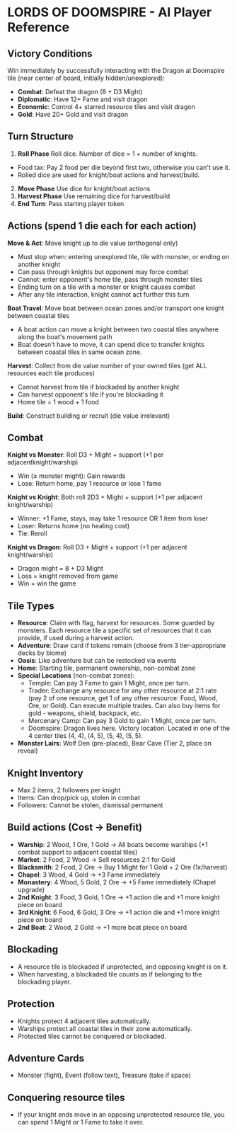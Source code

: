 # LORDS OF DOOMSPIRE - AI Player Reference

## Victory Conditions

Win immediately by successfully interacting with the Dragon at Doomspire tile (near center of board, initially hidden/unexplored):

- **Combat**: Defeat the dragon (8 + D3 Might)
- **Diplomatic**: Have 12+ Fame and visit dragon
- **Economic**: Control 4+ starred resource tiles and visit dragon
- **Gold**: Have 20+ Gold and visit dragon

## Turn Structure

1. **Roll Phase** Roll dice. Number of dice = 1 + number of knights.

- Food tax: Pay 2 food per die beyond first two, otherwise you can't use it.
- Rolled dice are used for knight/boat actions and harvest/build.

2. **Move Phase** Use dice for knight/boat actions
3. **Harvest Phase** Use remaining dice for harvest/build
4. **End Turn**: Pass starting player token

## Actions (spend 1 die each for each action)

**Move & Act**: Move knight up to die value (orthogonal only)

- Must stop when: entering unexplored tile, tile with monster, or ending on another knight
- Can pass through knights but opponent may force combat
- Cannot: enter opponent's home tile, pass through monster tiles
- Ending turn on a tile with a monster or knight causes combat
- After any tile interaction, knight cannot act further this turn

**Boat Travel**: Move boat between ocean zones and/or transport one knight between coastal tiles

- A boat action can move a knight between two coastal tiles anywhere along the boat's movement path
- Boat doesn't have to move, it can spend dice to transfer knights between coastal tiles in same ocean zone.

**Harvest**: Collect from die value number of your owned tiles (get ALL resources each tile produces)

- Cannot harvest from tile if blockaded by another knight
- Can harvest opponent's tile if you're blockading it
- Home tile = 1 wood + 1 food

**Build**: Construct building or recruit (die value irrelevant)

## Combat

**Knight vs Monster**: Roll D3 + Might + support (+1 per adjacentknight/warship)

- Win (≥ monster might): Gain rewards
- Lose: Return home, pay 1 resource or lose 1 fame

**Knight vs Knight**: Both roll 2D3 + Might + support (+1 per adjacent knight/warship)

- Winner: +1 Fame, stays, may take 1 resource OR 1 item from loser
- Loser: Returns home (no healing cost)
- Tie: Reroll

**Knight vs Dragon**: Roll D3 + Might + support (+1 per adjacent knight/warship)

- Dragon might = 8 + D3 Might
- Loss = knight removed from game
- Win = win the game

## Tile Types

- **Resource**: Claim with flag, harvest for resources. Some guarded by monsters. Each resource tile a specific set of resources that it can provide, if used during a harvest action.
- **Adventure**: Draw card if tokens remain (choose from 3 tier-appropriate decks by biome)
- **Oasis**: Like adventure but can be restocked via events
- **Home**: Starting tile, permanent ownership, non-combat zone
- **Special Locations** (non-combat zones):
  - Temple: Can pay 3 Fame to gain 1 Might, once per turn.
  - Trader: Exchange any resource for any other resource at 2:1 rate (pay 2 of one resource, get 1 of any other resource: Food, Wood, Ore, or Gold). Can execute multiple trades. Can also buy items for gold - weapons, shield, backpack, etc.
  - Mercenary Camp: Can pay 3 Gold to gain 1 Might, once per turn.
  - Doomspire: Dragon lives here. Victory location. Located in one of the 4 center tiles (4, 4), (4, 5), (5, 4), (5, 5).
- **Monster Lairs**: Wolf Den (pre-placed), Bear Cave (Tier 2, place on reveal)

## Knight Inventory

- Max 2 items, 2 followers per knight
- Items: Can drop/pick up, stolen in combat
- Followers: Cannot be stolen, dismissal permanent

## Build actions (Cost → Benefit)

- **Warship**: 2 Wood, 1 Ore, 1 Gold → All boats become warships (+1 combat support to adjacent coastal tiles)
- **Market**: 2 Food, 2 Wood → Sell resources 2:1 for Gold
- **Blacksmith**: 2 Food, 2 Ore → Buy 1 Might for 1 Gold + 2 Ore (1x/harvest)
- **Chapel**: 3 Wood, 4 Gold → +3 Fame immediately
- **Monastery**: 4 Wood, 5 Gold, 2 Ore → +5 Fame immediately (Chapel upgrade)
- **2nd Knight**: 3 Food, 3 Gold, 1 Ore → +1 action die and +1 more knight piece on board
- **3rd Knight**: 6 Food, 6 Gold, 3 Ore → +1 action die and +1 more knight piece on board
- **2nd Boat**: 2 Wood, 2 Gold → +1 more boat piece on board

## Blockading

- A resource tile is blockaded if unprotected, and opposing knight is on it.
- When harvesting, a blockaded tile counts as if belonging to the blockading player.

## Protection

- Knights protect 4 adjacent tiles automatically.
- Warships protect all coastal tiles in their zone automatically.
- Protected tiles cannot be conquered or blockaded.

## Adventure Cards

- Monster (fight), Event (follow text), Treasure (take if space)

## Conquering resource tiles

- If your knight ends move in an opposing unprotected resource tile, you can spend 1 Might or 1 Fame to take it over.
